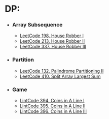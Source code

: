 # DP:

+ ### Array Subsequence
  + [LeetCode 198. House Robber I](/src/leetcode/p151to200/LeetCode198HouseRobberI.java)
  + [LeetCode 213. House Robber II](/src/leetcode/p201to250/LeetCode213HouseRobberII.java)
  + [LeetCode 337. House Robber III](/src/leetcode/p301to350/LeetCode337HouseRobberIII.java)

+ ### Partition
  + [LeetCode 132. Palindrome Partitioning II](/src/leetcode/p101to150/LeetCode132PalindromePartitioningII.java)
  + [LeetCode 410. Split Array Largest Sum](/src/leetcode/p401to450/LeetCode410SplitArrayLargestSum.java)

+ ### Game
  + [LintCode 394. Coins in A Line I](/src/lintcode/p351to400/LintCode394CoinsInALineI.java)
  + [LintCode 395. Coins in A Line II](/src/lintcode/p351to400/LintCode395CoinsInALineII.java)
  + [LintCode 396. Coins in A Line III](/src/lintcode/p351to400/LintCode396CoinsInALineIII.java)
